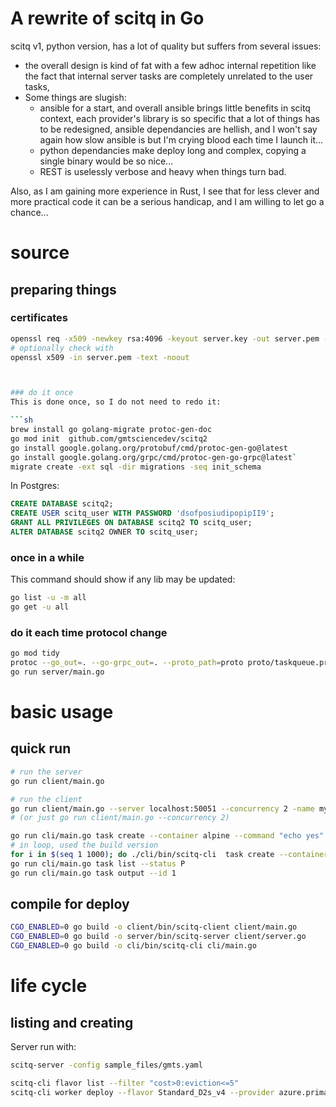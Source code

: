 # A rewrite of scitq in Go

scitq v1, python version, has a lot of quality but suffers from several issues:
- the overall design is kind of fat with a few adhoc internal repetition like the fact that internal server tasks are completely unrelated to the user tasks,
- Some things are slugish: 
  - ansible for a start, and overall ansible brings little benefits in scitq context, each provider's library is so specific that a lot of things has to be redesigned, ansible dependancies are hellish, and I won't say again how slow ansible is but I'm crying blood each time I launch it...
  - python dependancies make deploy long and complex, copying a single binary would be so nice...
  - REST is uselessly verbose and heavy when things turn bad.

Also, as I am gaining more experience in Rust, I see that for less clever and more practical code it can be a serious handicap, and I am willing to let go a chance...

# source

## preparing things

### certificates

```sh
openssl req -x509 -newkey rsa:4096 -keyout server.key -out server.pem -days 3650 -nodes -subj "/CN=localhost"
# optionally check with
openssl x509 -in server.pem -text -noout



### do it once
This is done once, so I do not need to redo it: 

```sh
brew install go golang-migrate protoc-gen-doc
go mod init  github.com/gmtsciencedev/scitq2
go install google.golang.org/protobuf/cmd/protoc-gen-go@latest
go install google.golang.org/grpc/cmd/protoc-gen-go-grpc@latest`
migrate create -ext sql -dir migrations -seq init_schema

```

In Postgres:
```sql
CREATE DATABASE scitq2;
CREATE USER scitq_user WITH PASSWORD 'dsofposiudipopipII9';
GRANT ALL PRIVILEGES ON DATABASE scitq2 TO scitq_user;
ALTER DATABASE scitq2 OWNER TO scitq_user;
```

### once in a while

This command should show if any lib may be updated:
```sh
go list -u -m all
go get -u all
```

### do it each time protocol change
```sh
go mod tidy
protoc --go_out=. --go-grpc_out=. --proto_path=proto proto/taskqueue.proto
go run server/main.go
```

# basic usage

## quick run

```sh
# run the server
go run client/main.go 

# run the client
go run client/main.go --server localhost:50051 --concurrency 2 -name myworker
# (or just go run client/main.go --concurrency 2)

go run cli/main.go task create --container alpine --command "echo yes"
# in loop, used the build version
for i in $(seq 1 1000); do ./cli/bin/scitq-cli  task create --container alpine --command "echo yes"; done
go run cli/main.go task list --status P
go run cli/main.go task output --id 1

```

## compile for deploy

```sh
CGO_ENABLED=0 go build -o client/bin/scitq-client client/main.go
CGO_ENABLED=0 go build -o server/bin/scitq-server client/server.go
CGO_ENABLED=0 go build -o cli/bin/scitq-cli cli/main.go
```

# life cycle

## listing and creating

Server run with:
```sh
scitq-server -config sample_files/gmts.yaml
```

```sh
scitq-cli flavor list --filter "cost>0:eviction<=5"
scitq-cli worker deploy --flavor Standard_D2s_v4 --provider azure.primary 
```